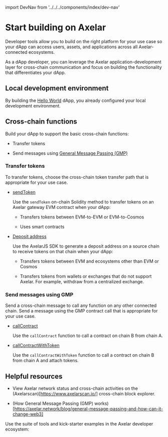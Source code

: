 import DevNav from '../../../components/index/dev-nav'

# Start building on Axelar

Developer tools allow you to build on the right platform for your use case so your dApp can access users, assets, and applications across all Axelar-connected ecosystems.

As a dApp developer, you can leverage the Axelar application-development layer for cross-chain communication and focus on building the functionality that differentiates your dApp.

## Local development environment

By building the [Hello World](../hello-world.md) dApp, you already configured your local development environment.

## Cross-chain functions

Build your dApp to support the basic cross-chain functions:

- Transfer tokens

- Send messages using [General Message Passing (GMP)](./../gmp-overview.md)

### Transfer tokens

To transfer tokens, choose the cross-chain token transfer path that is appropriate for your use case.

- [sendToken](tokens.md#call-sendtoken)

    Use the `sendToken` on-chain Solidity method to transfer tokens on an Axelar gateway EVM contract when your dApp:

  - Transfers tokens between EVM-to-EVM or EVM-to-Cosmos

  - Uses smart contracts

- [Deposit address](../axelarjs-sdk/token-transfer-dep-addr.md#5-generate-a-deposit-address)

    Use the AxelarJS SDK to generate a deposit address on a source chain to receive tokens on that chain when your dApp:

  - Transfers tokens between EVM and ecosystems other than EVM or Cosmos

  - Transfers tokens from wallets or exchanges that do not support Axelar. For example, withdraw from a centralized exchange.

### Send messages using GMP

Send a cross-chain message to call any function on any other connected chain. Send a message using the GMP contract call that is appropriate for your use case.

- [callContract](gmp-messages.md)

  Use the `callContract` function to call a contract on chain B from chain A.

- [callContractWithToken](./gmp-tokens-with-messages.md)

  Use the `callContractWithToken` function to call a contract on chain B from chain A and attach tokens.

## Helpful resources

- View Axelar network status and cross-chain activities on the (Axelarscan)[https://www.axelarscan.io/] cross-chain block explorer.

- (How General Message Passing (GMP) works)[https://axelar.network/blog/general-message-passing-and-how-can-it-change-web3]

Use the suite of tools and kick-starter examples in the Axelar developer ecosystem:

<br/>
<DevNav />